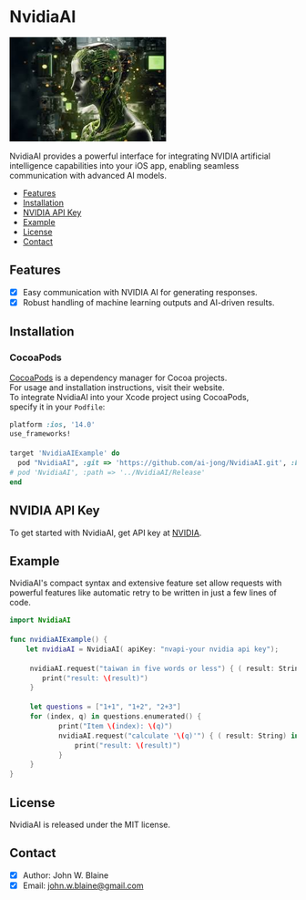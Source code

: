 # NvidiaAI

![NvidiaAI: Elegant Networking in Swift](nvidia.png)

NvidiaAI provides a powerful interface for integrating NVIDIA artificial intelligence capabilities into your iOS app, enabling seamless communication with advanced AI models.

- [Features](#features)
- [Installation](#installation)
- [NVIDIA API Key](#NVIDIA-API-Key)
- [Example](#example)
- [License](#license)
- [Contact](#contact)

## Features
- [x] Easy communication with NVIDIA AI for generating responses.
- [x] Robust handling of machine learning outputs and AI-driven results.
      
## Installation
### CocoaPods
[CocoaPods](https://cocoapods.org) is a dependency manager for Cocoa projects.<br> 
For usage and installation instructions, visit their website.<br> 
To integrate NvidiaAI into your Xcode project using CocoaPods, <br> specify it in your `Podfile`:

```ruby
platform :ios, '14.0'
use_frameworks!

target 'NvidiaAIExample' do
  pod "NvidiaAI", :git => 'https://github.com/ai-jong/NvidiaAI.git', :branch => 'main'
# pod 'NvidiaAI', :path => '../NvidiaAI/Release'
end

```
## NVIDIA API Key
To get started with NvidiaAI, get API key at [NVIDIA](https://www.nvidia.com/en-us/ai/).

## Example
NvidiaAI's compact syntax and extensive feature set allow requests with powerful features like automatic retry to be written in just a few lines of code.

```swift
import NvidiaAI

func nvidiaAIExample() {
    let nvidiaAI = NvidiaAI( apiKey: "nvapi-your nvidia api key");
                
     nvidiaAI.request("taiwan in five words or less") { ( result: String) in
        print("result: \(result)")
     }
        
     let questions = ["1+1", "1+2", "2+3"]
     for (index, q) in questions.enumerated() {
            print("Item \(index): \(q)")
            nvidiaAI.request("calculate '\(q)'") { ( result: String) in
                print("result: \(result)")
            }
     }
}
```

## License
NvidiaAI is released under the MIT license.

## Contact
- [x] Author: John W. Blaine
- [x] Email: john.w.blaine@gmail.com

